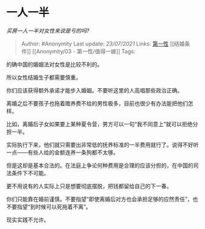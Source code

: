 # 一人一半
*买房一人一半对女性来说是亏的吗?*

> Author: #Anonymity
Last update: *23/07/2021* 
Links: [第一性](https://zhihu.com/collection/369876193) [[结婚条件]] [[Anonymity/03 - 第一性/值得一嫁]]
Tags:  

 
的确中国的婚姻法对女性是比较不利的。

所以女性结婚生子都需要慎重。

你们应该获得额外承诺才能步入婚姻。不要听这里的人高唱那些政治正确。

离婚之后不要孩子也拖着赡养费不给的男性极多，目前也很少有办法能把他们怎样。

比如，离婚后子女如果要上某种夏令营，男方可以一句“我不同意上”就可以拒绝分担一半。

实际执行下来，他们就只需要出非常低的抚养标准的一半费用就行了。说得不好听一点——有些人给的金额连养一条狗都不太够。

但是这却是基本合法的。在法庭上争论何种费用是合理的应该分担的，在中国的司法条件下不可能。

更不用说有的人实际上只是想要彻底摆脱，把钱都留给自己的下一春。

你们只能靠在婚前谨慎。不要指望“即使离婚后对方也会承担足够的应然责任”，也不要指望“到时候可以死拖着不离”。

现实实践不允许。



